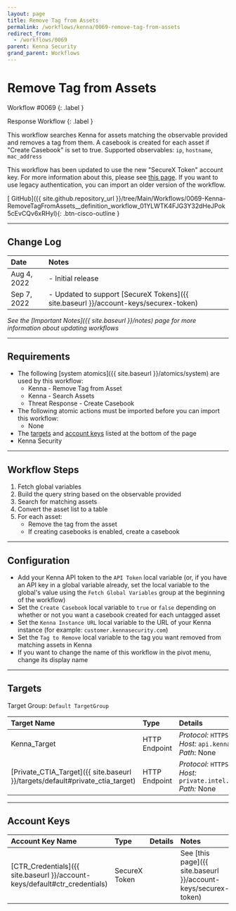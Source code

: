 ```yaml
---
layout: page
title: Remove Tag from Assets
permalink: /workflows/kenna/0069-remove-tag-from-assets
redirect_from:
  - /workflows/0069
parent: Kenna Security
grand_parent: Workflows
---
```


# Remove Tag from Assets
<div markdown="1">
Workflow #0069
{: .label }

Response Workflow
{: .label }
</div>

This workflow searches Kenna for assets matching the observable provided and removes a tag from them. A casebook is created for each asset if "Create Casebook" is set to true. Supported observables: `ip`, `hostname`, `mac_address`

<div class="cisco-alert cisco-alert-info"><i class="fa fa-info-circle mr-1 cisco-icon-info"></i> This workflow has been updated to use the new "SecureX Token" account key. For more information about this, please see <a href="{{ site.baseurl }}/account-keys/securex-token">this page</a>. If you want to use legacy authentication, you can import an older version of the workflow.</div>

[<i class="fab fa-github"></i> GitHub]({{ site.github.repository_url }}/tree/Main/Workflows/0069-Kenna-RemoveTagFromAssets__definition_workflow_01YLWTK4FJG3Y32dHeJPok5cEvCQv6xRHyl){: .btn-cisco-outline }

---

## Change Log

| Date | Notes |
|:-----|:------|
| Aug 4, 2022 | - Initial release |
| Sep 7, 2022 | - Updated to support [SecureX Tokens]({{ site.baseurl }}/account-keys/securex-token) |

_See the [Important Notes]({{ site.baseurl }}/notes) page for more information about updating workflows_

---

## Requirements
* The following [system atomics]({{ site.baseurl }}/atomics/system) are used by this workflow:
	* Kenna - Remove Tag from Asset
	* Kenna - Search Assets
	* Threat Response - Create Casebook
* The following atomic actions must be imported before you can import this workflow:
	* None
* The [targets](#targets) and [account keys](#account-keys) listed at the bottom of the page
* Kenna Security

---

## Workflow Steps
1. Fetch global variables
1. Build the query string based on the observable provided
1. Search for matching assets
1. Convert the asset list to a table
1. For each asset:
	* Remove the tag from the asset
	* If creating casebooks is enabled, create a casebook

---

## Configuration
* Add your Kenna API token to the `API Token` local variable (or, if you have an API key in a global variable already, set the local variable to the global's value using the `Fetch Global Variables` group at the beginning of the workflow)
* Set the `Create Casebook` local variable to `true` or `false` depending on whether or not you want a casebook created for each untagged asset
* Set the `Kenna Instance URL` local variable to the URL of your Kenna instance (for example: `customer.kennasecurity.com`)
* Set the `Tag to Remove` local variable to the tag you want removed from matching assets in Kenna
* If you want to change the name of this workflow in the pivot menu, change its display name

---

## Targets
Target Group: `Default TargetGroup`

| Target Name | Type | Details | Account Keys | Notes |
|:------------|:-----|:--------|:-------------|:------|
| Kenna_Target | HTTP Endpoint | _Protocol:_ `HTTPS` <br/> _Host:_ `api.kennasecurity.com` <br/> _Path_: None | None | |
| [Private_CTIA_Target]({{ site.baseurl }}/targets/default#private_ctia_target) | HTTP Endpoint | _Protocol:_ `HTTPS`<br />_Host:_ `private.intel.amp.cisco.com`<br />_Path:_ None | CTR_Credentials | Created by default |

---

## Account Keys

| Account Key Name | Type | Details | Notes |
|:-----------------|:-----|:--------|:------|
| [CTR_Credentials]({{ site.baseurl }}/account-keys/default#ctr_credentials) | SecureX Token | | See [this page]({{ site.baseurl }}/account-keys/securex-token) |

